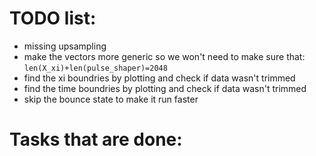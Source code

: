 # TODO list:
* missing upsampling
* make the vectors more generic so we won't need to make sure that: `len(X_xi)+len(pulse_shaper)=2048`
* find the xi boundries by plotting and check if data wasn't trimmed
* find the time boundries by plotting and check if data wasn't trimmed
* skip the bounce state to make it run faster


# Tasks that are done:
